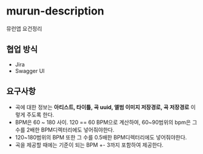 # murun-description
뮤런앱 요건정리

## 협업 방식

- Jira
- Swagger UI

## 요구사항

- 곡에 대한 정보는 **아티스트, 타이틀, 곡 uuid, 앨범 이미지 저장경로, 곡 저장경로** 이렇게 주도록 한다.
- BPM은 60 ~ 180 사이. 120 == 60 BPM으로 계산하여, 60~90범위의 bpm은 그 수를 2배한 BPM디렉터리에도 넣어줘야한다.
- 120~180범위의 BPM 또한 그 수를 0.5배한 BPM디렉터리에도 넣어줘야한다.
- 곡을 제공할 때에는 기준이 되는 BPM +- 3까지 포함하여 제공한다.
